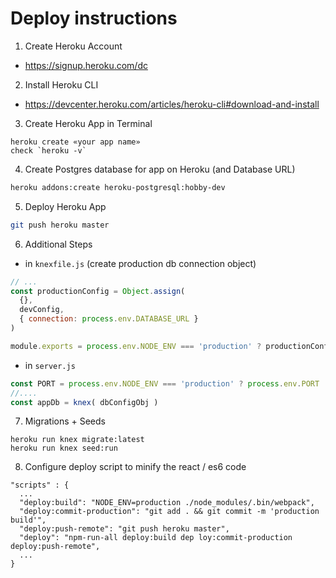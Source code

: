 
# Deploy instructions

1) Create Heroku Account
  - https://signup.heroku.com/dc

2) Install Heroku CLI
  - https://devcenter.heroku.com/articles/heroku-cli#download-and-install

3) Create Heroku App in Terminal
 ```
 heroku create «your app name»
 check `heroku -v`
 ```

4) Create Postgres database for app on Heroku (and Database URL)

 ```sh
 heroku addons:create heroku-postgresql:hobby-dev
 ```

5) Deploy Heroku App

  ```sh
  git push heroku master
  ```

6) Additional Steps

  - in `knexfile.js` (create production db connection object)
  ```js
  // ...
  const productionConfig = Object.assign(
    {},
    devConfig,
    { connection: process.env.DATABASE_URL }
  )

  module.exports = process.env.NODE_ENV === 'production' ? productionConfig : devConfig
  ```

  - in `server.js`
  ```js
  const PORT = process.env.NODE_ENV === 'production' ? process.env.PORT : 3000
  //....
  const appDb = knex( dbConfigObj )
  ```

7) Migrations + Seeds
  ```    
  heroku run knex migrate:latest
  heroku run knex seed:run
  ```

8) Configure deploy script to minify the react / es6 code
  ```
  "scripts" : {
    ...
    "deploy:build": "NODE_ENV=production ./node_modules/.bin/webpack",
    "deploy:commit-production": "git add . && git commit -m 'production build'",
    "deploy:push-remote": "git push heroku master",
    "deploy": "npm-run-all deploy:build dep loy:commit-production deploy:push-remote",
    ...
  }
  ```

